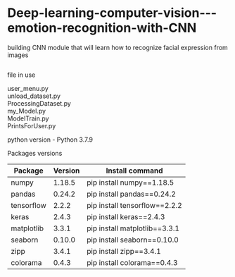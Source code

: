 # Deep-learning-computer-vision---emotion-recognition-with-CNN
building CNN module that will learn how to recognize facial expression from images


```python

```

file in use  

user_menu.py  
unload_dataset.py    
ProcessingDataset.py  
my_Model.py  
ModelTrain.py  
PrintsForUser.py   

python version - Python 3.7.9  



Packages versions  

Package | Version | Install command 
------------ | ------------- | ------------- 
numpy | 1.18.5 | pip install numpy==1.18.5
pandas | 0.24.2 | pip install pandas==0.24.2
tensorflow | 2.2.2 | pip install tensorflow==2.2.2
keras | 2.4.3 | pip install keras==2.4.3
matplotlib | 3.3.1 | pip install matplotlib==3.3.1
seaborn | 0.10.0 | pip install seaborn==0.10.0 
zipp | 3.4.1 | pip install zipp==3.4.1
colorama | 0.4.3 | pip install colorama==0.4.3  

